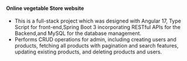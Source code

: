 <h4>Online vegetable Store website</h4> 

<ul>
  <li>This is a full-stack project which was designed with Angular 17, Type Script for front-end,Spring Boot 3 incorporating RESTful APIs for the Backend,and MySQL for the database management.</li>
  <li>Performs CRUD operations for admin, including creating users and products, fetching all products with pagination and
search features, updating existing products, and deleting products and users.</li>
</ul>
